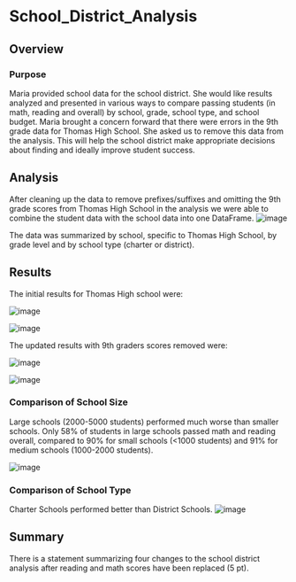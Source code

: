 # School_District_Analysis

## Overview

### Purpose
Maria provided school data for the school district. She would like results analyzed and presented in various ways to compare passing students (in math, reading and overall) by school, grade, school type, and school budget. Maria brought a concern forward that there were errors in the 9th grade data for Thomas High School. She asked us to remove this data from the analysis. This will help the school district make appropriate decisions about finding and ideally improve student success.


## Analysis

After cleaning up the data to remove prefixes/suffixes and omitting the 9th grade scores from Thomas High School in the analysis we were able to combine the student data with the school data into one DataFrame.
![image](https://user-images.githubusercontent.com/95710184/150044874-7fa3a392-5207-4943-b8f4-105feac76cf6.png)

The data was summarized by school, specific to Thomas High School, by grade level and by school type (charter or district). 



## Results
The initial results for Thomas High school were:

![image](https://user-images.githubusercontent.com/95710184/150046003-b53d4a5e-1058-4273-ac75-551c4a26918b.png)

![image](https://user-images.githubusercontent.com/95710184/150045865-2c3966c0-7b6d-4538-90ea-f85d8a497667.png)

The updated results with 9th graders scores removed were:

![image](https://user-images.githubusercontent.com/95710184/150047449-74df66fa-7d1c-446d-bf7a-48f00d036618.png)

![image](https://user-images.githubusercontent.com/95710184/150047357-d36072cb-8574-42f0-828e-2a5ab4177921.png)

### Comparison of School Size
Large schools (2000-5000 students) performed much worse than smaller schools. Only 58% of students in large schools passed math and reading overall, compared to 90% for small schools (<1000 students) and 91% for medium schools (1000-2000 students).

![image](https://user-images.githubusercontent.com/95710184/150048818-ced0ac09-d880-42a3-85d5-342a918bbbe6.png)

### Comparison of School Type
Charter Schools performed better than District Schools.
![image](https://user-images.githubusercontent.com/95710184/150048420-5d104b08-4913-4e08-af2f-e042a11dc26b.png)



## Summary
There is a statement summarizing four changes to the school district analysis after reading and math scores have been replaced (5 pt).

